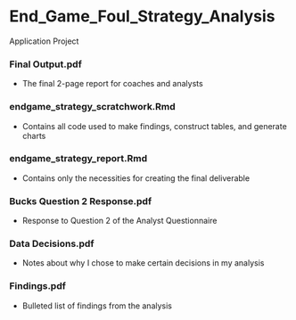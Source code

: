 # End_Game_Foul_Strategy_Analysis
Application Project

### Final Output.pdf
* The final 2-page report for coaches and analysts

### endgame_strategy_scratchwork.Rmd
* Contains all code used to make findings, construct tables, and generate charts

### endgame_strategy_report.Rmd
* Contains only the necessities for creating the final deliverable

### Bucks Question 2 Response.pdf
* Response to Question 2 of the Analyst Questionnaire

### Data Decisions.pdf
* Notes about why I chose to make certain decisions in my analysis

### Findings.pdf
* Bulleted list of findings from the analysis
